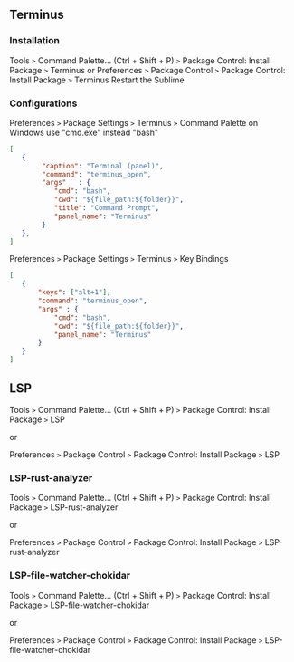 ## Terminus
### Installation
Tools `>` Command Palette... (Ctrl + Shift + P) `>` Package Control: Install Package `>` Terminus
or
Preferences `>` Package Control `>` Package Control: Install Package `>` Terminus
Restart the Sublime

### Configurations
Preferences `>` Package Settings `>` Terminus `>` Command Palette
on Windows use "cmd.exe" instead "bash"
```json
[
   {
        "caption": "Terminal (panel)",
        "command": "terminus_open",
        "args"   : {
           "cmd": "bash",
           "cwd": "${file_path:${folder}}",
           "title": "Command Prompt",
           "panel_name": "Terminus"
        }
   },
]
```
Preferences `>` Package Settings `>` Terminus `>` Key Bindings
```json
[
   {
       "keys": ["alt+1"],
       "command": "terminus_open",
       "args" : {
           "cmd": "bash",
           "cwd": "${file_path:${folder}}",
           "panel_name": "Terminus"
       }
   }
]
```

## LSP
Tools `>` Command Palette... (Ctrl + Shift + P) `>` Package Control: Install Package `>` LSP

or

Preferences `>` Package Control `>` Package Control: Install Package `>` LSP

### LSP-rust-analyzer
Tools `>` Command Palette... (Ctrl + Shift + P) `>` Package Control: Install Package `>` LSP-rust-analyzer

or

Preferences `>` Package Control `>` Package Control: Install Package `>` LSP-rust-analyzer

### LSP-file-watcher-chokidar
Tools `>` Command Palette... (Ctrl + Shift + P) `>` Package Control: Install Package `>` LSP-file-watcher-chokidar

or

Preferences `>` Package Control `>` Package Control: Install Package `>` LSP-file-watcher-chokidar
